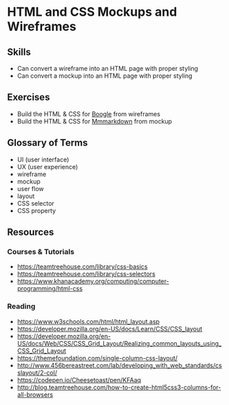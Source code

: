 # HTML and CSS Mockups and Wireframes

## Skills

- Can convert a wireframe into an HTML page with proper styling
- Can convert a mockup into an HTML page with proper styling

## Exercises

- Build the HTML & CSS for [Boogle](./exercises/boogle) from wireframes
- Build the HTML & CSS for [Mmmarkdown](./exercises/mmmarkdown) from mockup

## Glossary of Terms

- UI (user interface)
- UX (user experience)
- wireframe
- mockup
- user flow
- layout
- CSS selector
- CSS property 

## Resources

### Courses & Tutorials
- https://teamtreehouse.com/library/css-basics
- https://teamtreehouse.com/library/css-selectors
- https://www.khanacademy.org/computing/computer-programming/html-css

### Reading
- https://www.w3schools.com/html/html_layout.asp
- https://developer.mozilla.org/en-US/docs/Learn/CSS/CSS_layout
- https://developer.mozilla.org/en-US/docs/Web/CSS/CSS_Grid_Layout/Realizing_common_layouts_using_CSS_Grid_Layout
- https://themefoundation.com/single-column-css-layout/
- http://www.456bereastreet.com/lab/developing_with_web_standards/csslayout/2-col/
- https://codepen.io/Cheesetoast/pen/KFAaq
- http://blog.teamtreehouse.com/how-to-create-html5css3-columns-for-all-browsers

